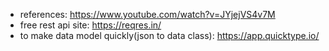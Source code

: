 - references: https://www.youtube.com/watch?v=JYjejVS4v7M
- free rest api site: https://reqres.in/
- to make data model quickly(json to data class): https://app.quicktype.io/